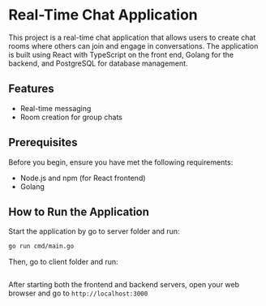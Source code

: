 # Real-Time Chat Application

This project is a real-time chat application that allows users to create chat rooms where others can join and engage in conversations. The application is built using React with TypeScript on the front end, Golang for the backend, and PostgreSQL for database management.

## Features

- Real-time messaging
- Room creation for group chats

## Prerequisites

Before you begin, ensure you have met the following requirements:

- Node.js and npm (for React frontend)
- Golang

## How to Run the Application
Start the application by go to server folder and run:

```bash
go run cmd/main.go
```

Then, go to client folder and run:

```bashnpm run dev
```

After starting both the frontend and backend servers, open your web browser and go to `http://localhost:3000`
